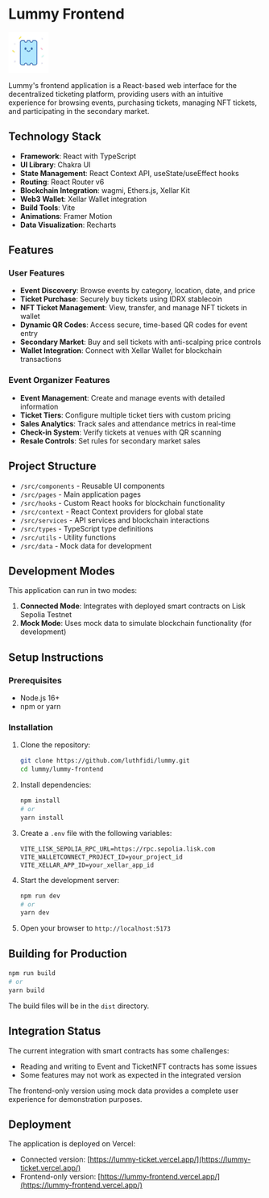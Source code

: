 # Lummy Frontend

<img src="public/lummy-icon.png" alt="Lummy Logo" width="80px">

Lummy's frontend application is a React-based web interface for the decentralized ticketing platform, providing users with an intuitive experience for browsing events, purchasing tickets, managing NFT tickets, and participating in the secondary market.

## Technology Stack

- **Framework**: React with TypeScript
- **UI Library**: Chakra UI
- **State Management**: React Context API, useState/useEffect hooks
- **Routing**: React Router v6
- **Blockchain Integration**: wagmi, Ethers.js, Xellar Kit
- **Web3 Wallet**: Xellar Wallet integration
- **Build Tools**: Vite
- **Animations**: Framer Motion
- **Data Visualization**: Recharts

## Features

### User Features

- **Event Discovery**: Browse events by category, location, date, and price
- **Ticket Purchase**: Securely buy tickets using IDRX stablecoin
- **NFT Ticket Management**: View, transfer, and manage NFT tickets in wallet
- **Dynamic QR Codes**: Access secure, time-based QR codes for event entry
- **Secondary Market**: Buy and sell tickets with anti-scalping price controls
- **Wallet Integration**: Connect with Xellar Wallet for blockchain transactions

### Event Organizer Features

- **Event Management**: Create and manage events with detailed information
- **Ticket Tiers**: Configure multiple ticket tiers with custom pricing
- **Sales Analytics**: Track sales and attendance metrics in real-time
- **Check-in System**: Verify tickets at venues with QR scanning
- **Resale Controls**: Set rules for secondary market sales

## Project Structure

- `/src/components` - Reusable UI components
- `/src/pages` - Main application pages
- `/src/hooks` - Custom React hooks for blockchain functionality
- `/src/context` - React Context providers for global state
- `/src/services` - API services and blockchain interactions
- `/src/types` - TypeScript type definitions
- `/src/utils` - Utility functions
- `/src/data` - Mock data for development

## Development Modes

This application can run in two modes:

1. **Connected Mode**: Integrates with deployed smart contracts on Lisk Sepolia Testnet
2. **Mock Mode**: Uses mock data to simulate blockchain functionality (for development)

## Setup Instructions

### Prerequisites

- Node.js 16+
- npm or yarn

### Installation

1. Clone the repository:
   ```bash
   git clone https://github.com/luthfidi/lummy.git
   cd lummy/lummy-frontend
   ```

2. Install dependencies:
   ```bash
   npm install
   # or
   yarn install
   ```

3. Create a `.env` file with the following variables:
   ```
   VITE_LISK_SEPOLIA_RPC_URL=https://rpc.sepolia.lisk.com
   VITE_WALLETCONNECT_PROJECT_ID=your_project_id
   VITE_XELLAR_APP_ID=your_xellar_app_id
   ```

4. Start the development server:
   ```bash
   npm run dev
   # or
   yarn dev
   ```

5. Open your browser to `http://localhost:5173`

## Building for Production

```bash
npm run build
# or
yarn build
```

The build files will be in the `dist` directory.

## Integration Status

The current integration with smart contracts has some challenges:
- Reading and writing to Event and TicketNFT contracts has some issues
- Some features may not work as expected in the integrated version

The frontend-only version using mock data provides a complete user experience for demonstration purposes.

## Deployment

The application is deployed on Vercel:

- Connected version: [https://lummy-ticket.vercel.app/](https://lummy-ticket.vercel.app/)
- Frontend-only version: [https://lummy-frontend.vercel.app/](https://lummy-frontend.vercel.app/)